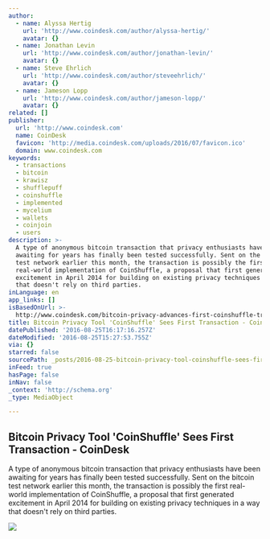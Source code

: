 ```yaml
---
author:
  - name: Alyssa Hertig
    url: 'http://www.coindesk.com/author/alyssa-hertig/'
    avatar: {}
  - name: Jonathan Levin
    url: 'http://www.coindesk.com/author/jonathan-levin/'
    avatar: {}
  - name: Steve Ehrlich
    url: 'http://www.coindesk.com/author/steveehrlich/'
    avatar: {}
  - name: Jameson Lopp
    url: 'http://www.coindesk.com/author/jameson-lopp/'
    avatar: {}
related: []
publisher:
  url: 'http://www.coindesk.com'
  name: CoinDesk
  favicon: 'http://media.coindesk.com/uploads/2016/07/favicon.ico'
  domain: www.coindesk.com
keywords:
  - transactions
  - bitcoin
  - krawisz
  - shufflepuff
  - coinshuffle
  - implemented
  - mycelium
  - wallets
  - coinjoin
  - users
description: >-
  A type of anonymous bitcoin transaction that privacy enthusiasts have been
  awaiting for years has finally been tested successfully. Sent on the bitcoin
  test network earlier this month, the transaction is possibly the first
  real-world implementation of CoinShuffle, a proposal that first generated
  excitement in April 2014 for building on existing privacy techniques in a way
  that doesn't rely on third parties.
inLanguage: en
app_links: []
isBasedOnUrl: >-
  http://www.coindesk.com/bitcoin-privacy-advances-first-coinshuffle-transaction/
title: Bitcoin Privacy Tool 'CoinShuffle' Sees First Transaction - CoinDesk
datePublished: '2016-08-25T16:17:16.257Z'
dateModified: '2016-08-25T15:27:53.755Z'
via: {}
starred: false
sourcePath: _posts/2016-08-25-bitcoin-privacy-tool-coinshuffle-sees-first-transaction-.md
inFeed: true
hasPage: false
inNav: false
_context: 'http://schema.org'
_type: MediaObject

---
```

<article style=""><h1>Bitcoin Privacy Tool 'CoinShuffle' Sees First Transaction - CoinDesk</h1><p>A type of anonymous bitcoin transaction that privacy enthusiasts have been awaiting for years has finally been tested successfully. Sent on the bitcoin test network earlier this month, the transaction is possibly the first real-world implementation of CoinShuffle, a proposal that first generated excitement in April 2014 for building on existing privacy techniques in a way that doesn't rely on third parties.</p><img src="https://media.coindesk.com/uploads/2016/08/blinds-room-dark-e1472137156508.jpg" /></article>